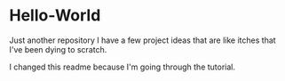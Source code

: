 # Hello-World
Just another repository
I have a few project ideas that are like itches that I've been dying to scratch.

I changed this readme because I'm going through the tutorial.
